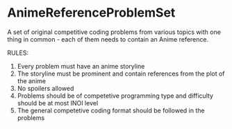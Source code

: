 # AnimeReferenceProblemSet
A set of original competitive coding problems from various topics with one thing in common - each of them needs to contain an Anime reference.

RULES:
1. Every problem must have an anime storyline
2. The storyline must be prominent and contain references from the plot of the anime
3. No spoilers allowed
4. Problems should be of competetive programming type and difficulty should be at most INOI level
5. The general competetive coding format should be followed in the problems
